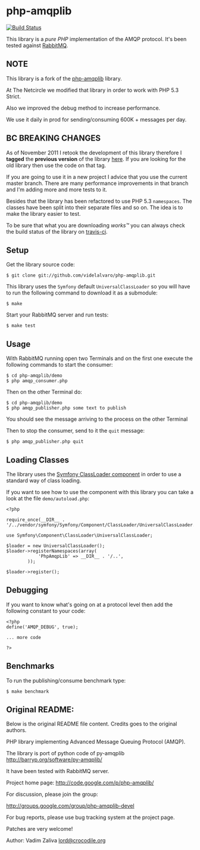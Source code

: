 # php-amqplib #

[![Build Status](https://secure.travis-ci.org/videlalvaro/php-amqplib.png)](http://travis-ci.org/videlalvaro/php-amqplib)

This library is a _pure PHP_ implementation of the AMQP protocol. It's been tested against [RabbitMQ](http://www.rabbitmq.com/).

## NOTE ##

This library is a fork of the [php-amqplib](http://code.google.com/p/php-amqplib/) library.

At The Netcircle we modified that library in order to work with PHP 5.3 Strict.

Also we improved the debug method to increase performance.

We use it daily in prod for sending/consuming 600K + messages per day.

## BC BREAKING CHANGES ##

As of November 2011 I retook the development of this library therefore I __tagged__ the __previous version__ of the library [here](https://github.com/videlalvaro/php-amqplib/tarball/v1.0). If you are looking for the old library then use the code on that tag.

If you are going to use it in a new project I advice that you use the current master branch. There are many performance improvements in that branch and I'm adding more and more tests to it.

Besides that the library has been refactored to use PHP 5.3 `namespaces`. The classes have been split into their separate files and so on. The idea is to make the library easier to test.

To be sure that what you are downloading _works™_ you can always check the build status of the library on [travis-ci](http://travis-ci.org/#!/videlalvaro/php-amqplib).

## Setup ##

Get the library source code:

    $ git clone git://github.com/videlalvaro/php-amqplib.git

This library uses the `Symfony` default `UniversalClassLoader` so you will have to run the following command to download it as a submodule:

    $ make

Start your RabbitMQ server and run tests:

    $ make test

## Usage ##

With RabbitMQ running open two Terminals and on the first one execute the following commands to start the consumer:

    $ cd php-amqplib/demo
    $ php amqp_consumer.php

Then on the other Terminal do:

    $ cd php-amqplib/demo
    $ php amqp_publisher.php some text to publish

You should see the message arriving to the process on the other Terminal

Then to stop the consumer, send to it the `quit` message:

    $ php amqp_publisher.php quit

## Loading Classes ##

The library uses the [Symfony ClassLoader component](https://github.com/symfony/ClassLoader) in order to use a standard way of class loading.

If you want to see how to use the component with this library you can take a look at the file `demo/autoload.php`:

    <?php

    require_once(__DIR__ . '/../vendor/symfony/Symfony/Component/ClassLoader/UniversalClassLoader.php');

    use Symfony\Component\ClassLoader\UniversalClassLoader;

    $loader = new UniversalClassLoader();
    $loader->registerNamespaces(array(
                'PhpAmqpLib' => __DIR__ . '/..',
            ));

    $loader->register();

## Debugging ##

If you want to know what's going on at a protocol level then add the following constant to your code:

    <?php
    define('AMQP_DEBUG', true);

    ... more code

    ?>

## Benchmarks ##

To run the publishing/consume benchmark type:

    $ make benchmark

## Original README: ##

Below is the original README file content. Credits goes to the original authors.

PHP library implementing Advanced Message Queuing Protocol (AMQP).

The library is port of python code of py-amqplib
http://barryp.org/software/py-amqplib/

It have been tested with RabbitMQ server.

Project home page: http://code.google.com/p/php-amqplib/

For discussion, please join the group:

http://groups.google.com/group/php-amqplib-devel

For bug reports, please use bug tracking system at the project page.

Patches are very welcome!

Author: Vadim Zaliva <lord@crocodile.org>


